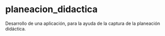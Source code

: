 # planeacion_didactica
Desarrollo de una aplicación, para la ayuda de la captura de la planeación didáctica.
